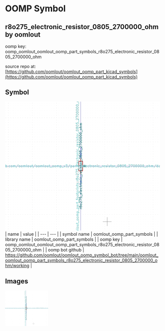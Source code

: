 # OOMP Symbol  
## r8o275_electronic_resistor_0805_2700000_ohm  by oomlout  
  
oomp key: oomp_oomlout_oomlout_oomp_part_symbols_r8o275_electronic_resistor_0805_2700000_ohm  
  
source repo at: [https://github.com/oomlout/oomlout_oomp_part_kicad_symbols](https://github.com/oomlout/oomlout_oomp_part_kicad_symbols)  
## Symbol  
  
[![working.png](working_600.png)](working.png)  
| name | value | 
| --- | --- | 
| symbol name | oomlout_oomp_part_symbols | 
| library name | oomlout_oomp_part_symbols | 
| oomp key | oomp_oomlout_oomlout_oomp_part_symbols_r8o275_electronic_resistor_0805_2700000_ohm | 
| oomp bot github | https://github.com/oomlout/oomlout_oomp_symbol_bot/tree/main/oomlout_oomlout_oomp_part_symbols_r8o275_electronic_resistor_0805_2700000_ohm/working | 
## Images  
  
[![working.png](working_140.png)](working.png)  
